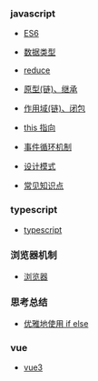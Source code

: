 <h3>javascript</h3>

- [ES6](js/ES6/ "测试页面title")
- [数据类型](js/dataType/)
- [reduce](js/reduce/)
- [原型(链)、继承](js/prototype/)
- [作用域(链)、闭包](js/actionScope/)
- [this 指向](js/thisPoints/)
- [事件循环机制](js/eventLoop/)
- [设计模式](js/designPatterns/)

- [常见知识点](js/general/)

<h3>typescript</h3>

- [typescript](ts/)

<h3>浏览器机制</h3>

- [浏览器](browser/)

<h3>思考总结</h3>

- [优雅地使用 if else](summary/20240301/)

<h3>vue</h3>

- [vue3](vue3/README.md)